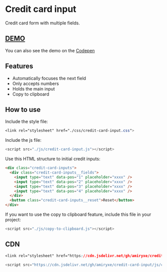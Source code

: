 # Credit card input

Credit card form with multiple fields.

## [DEMO](https://amiryxe.github.io/credit-card-input/)

You can also see the demo on the [Codepen](https://codepen.io/amiryxe/pen/QWgQPEa)

## Features
- Automatically focuses the next field
- Only accepts numbers
- Holds the main input
- Copy to clipboard

## How to use

Include the style file:

```css
<link rel="stylesheet" href="./css/credit-card-input.css">
```

Include the js file:

```js
<script src="./js/credit-card-input.js"></script>
```

Use this HTML structure to initial credit inputs:

```html
<div class="credit-card-inputs">
  <div class="credit-card-inputs__fields">
    <input type="text" data-pos="1" placeholder="xxxx" />
    <input type="text" data-pos="2" placeholder="xxxx" />
    <input type="text" data-pos="3" placeholder="xxxx" />
    <input type="text" data-pos="4" placeholder="xxxx" />
  </div>
  <button class="credit-card-inputs__reset">Reset</button>
</div>
```

If you want to use the copy to clipboard feature, include this file in your project:
```js
<script src="./js/copy-to-clipboard.js"></script>
```

## CDN
```css
<link rel="stylesheet" href="https://cdn.jsdelivr.net/gh/amiryxe/credit-card-input/css/credit-card-input.min.css">
```

```js
<script src="https://cdn.jsdelivr.net/gh/amiryxe/credit-card-input/js/credit-card-input.min.js"></script>
```
